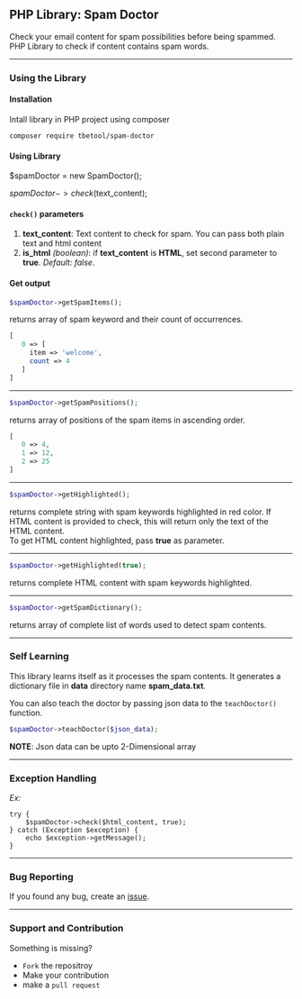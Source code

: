 ## PHP Library: Spam Doctor

Check your email content for spam possibilities before being spammed.
PHP Library to check if content contains spam words.

---
### Using the Library

#### Installation

Intall library in PHP project using composer
```
composer require tbetool/spam-doctor
```

#### Using Library

$spamDoctor = new SpamDoctor();

$spamDoctor->check($text_content);

#### `check()` parameters

1. **text_content**: Text content to check for spam. You can pass both plain text and html content
2. **is_html** *(boolean)*: if **text_content** is **HTML**, set second parameter to **true**. *Default: false*.


#### Get output
```php
$spamDoctor->getSpamItems();
```

returns array of spam keyword and their count of occurrences.
```php
[
   0 => [
     item => 'welcome',
     count => 4
   ]
]
```
---
```php
$spamDoctor->getSpamPositions();
```

returns array of positions of the spam items in ascending order.
```php
[
   0 => 4,
   1 => 12,
   2 => 25
]
```
---
```php
$spamDoctor->getHighlighted();
```

returns complete string with spam keywords highlighted in red color. If HTML content is provided to check, 
this will return only the text of the HTML content.  
To get HTML content highlighted, pass **true** as parameter.

---
```php
$spamDoctor->getHighlighted(true);
```

returns complete HTML content with spam keywords highlighted.

---
```php
$spamDoctor->getSpamDictionary();
```

returns array of complete list of words used to detect spam contents.

---
### Self Learning

This library learns itself as it processes the spam contents. It generates a dictionary file
in **data** directory name **spam_data.txt**.

You can also teach the doctor by passing json data to the `teachDoctor()` function.

```php
$spamDoctor->teachDoctor($json_data);
```

**NOTE**: Json data can be upto 2-Dimensional array

---

### Exception Handling
_Ex:_
```
try {
    $spamDoctor->check($html_content, true);
} catch (Exception $exception) {
    echo $exception->getMessage();
}
```

---
### Bug Reporting

If you found any bug, create an [issue](https://github.com/TBETool/spam-doctor/issues/new).

---
### Support and Contribution

Something is missing? 
* `Fork` the repositroy
* Make your contribution
* make a `pull request`
